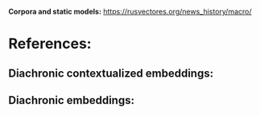 **Corpora and static models:** https://rusvectores.org/news_history/macro/


# References:
## Diachronic contextualized embeddings:

## Diachronic embeddings:
